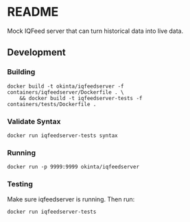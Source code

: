 # README

Mock IQFeed server that can turn historical data into live data.

## Development

### Building

    docker build -t okinta/iqfeedserver -f containers/iqfeedserver/Dockerfile . \
        && docker build -t iqfeedserver-tests -f containers/tests/Dockerfile .

### Validate Syntax

    docker run iqfeedserver-tests syntax

### Running

    docker run -p 9999:9999 okinta/iqfeedserver

### Testing

Make sure iqfeedserver is running. Then run:

    docker run iqfeedserver-tests
